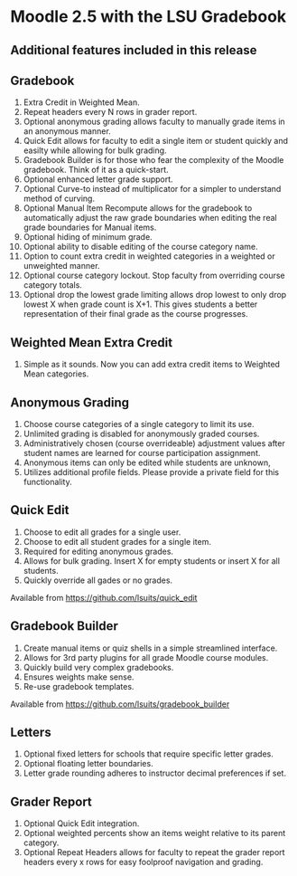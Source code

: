 Moodle 2.5 with the LSU Gradebook
======

Additional features included in this release
--

Gradebook
-
1. Extra Credit in Weighted Mean.
1. Repeat headers every N rows in grader report.
2. Optional anonymous grading allows faculty to manually grade items in an anonymous manner.
2. Quick Edit allows for faculty to edit a single item or student quickly and easilty while allowing for bulk grading.
3. Gradebook Builder is for those who fear the complexity of the Moodle gradebook. Think of it as a quick-start.
4. Optional enhanced letter grade support.
5. Optional Curve-to instead of multiplicator for a simpler to understand method of curving.
6. Optional Manual Item Recompute allows for the gradebook to automatically adjust the raw grade boundaries when editing the real grade boundaries for Manual items.
7. Optional hiding of minimum grade.
8. Optional ability to disable editing of the course category name.
9. Option to count extra credit in weighted categories in a weighted or unweighted manner.
10. Optional course category lockout. Stop faculty from overriding course category totals.
11. Optional drop the lowest grade limiting allows drop lowest to only drop lowest X when grade count is X+1. This gives students a better representation of their final grade as the course progresses.

Weighted Mean Extra Credit
-
1. Simple as it sounds. Now you can add extra credit items to Weighted Mean categories.

Anonymous Grading
-
1. Choose course categories of a single category to limit its use.
2. Unlimited grading is disabled for anonymously graded courses.
3. Administratively chosen (course overrideable) adjustment values after student names are learned for course participation assignment.
4. Anonymous items can only be edited while students are unknown,
5. Utilizes additional profile fields. Please provide a private field for this functionality.

Quick Edit
-
1. Choose to edit all grades for a single user.
2. Choose to edit all student grades for a single item.
3. Required for editing anonymous grades.
4. Allows for bulk grading. Insert X for empty students or insert X for all students.
5. Quickly override all gades or no grades.

Available from https://github.com/lsuits/quick_edit

Gradebook Builder
-
1. Create manual items or quiz shells in a simple streamlined interface.
2. Allows for 3rd party plugins for all grade Moodle course modules.
3. Quickly build very complex gradebooks.
4. Ensures weights make sense.
5. Re-use gradebook templates.

Available from https://github.com/lsuits/gradebook_builder


Letters
-
1. Optional fixed letters for schools that require specific letter grades.
2. Optional floating letter boundaries.
3. Letter grade rounding adheres to instructor decimal preferences if set.

Grader Report
-
1. Optional Quick Edit integration.
2. Optional weighted percents show an items weight relative to its parent category.
3. Optional Repeat Headers allows for faculty to repeat the grader report headers every x rows for easy foolproof navigation and grading.
